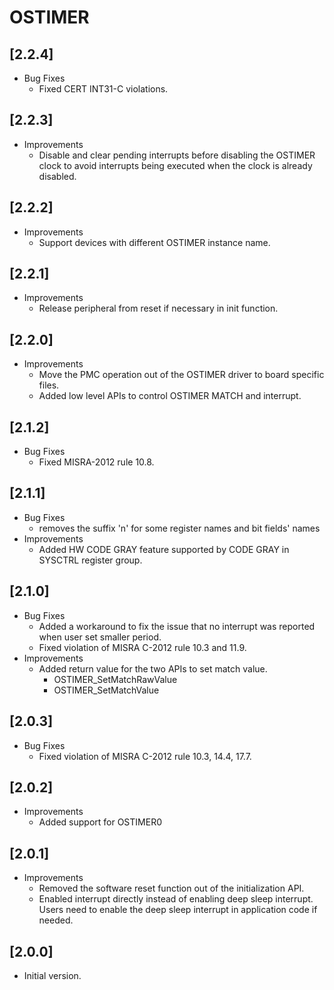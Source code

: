 # OSTIMER

## [2.2.4]

- Bug Fixes
  - Fixed CERT INT31-C violations.

## [2.2.3]

- Improvements
  - Disable and clear pending interrupts before disabling the OSTIMER clock to avoid interrupts being
    executed when the clock is already disabled.

## [2.2.2]

- Improvements
  - Support devices with different OSTIMER instance name.

## [2.2.1]

- Improvements
  - Release peripheral from reset if necessary in init function.

## [2.2.0]

- Improvements
  - Move the PMC operation out of the OSTIMER driver to board specific files.
  - Added low level APIs to control OSTIMER MATCH and interrupt.

## [2.1.2]

- Bug Fixes
  - Fixed MISRA-2012 rule 10.8.

## [2.1.1]

- Bug Fixes
  - removes the suffix 'n' for some register names and bit fields' names
- Improvements
  - Added HW CODE GRAY feature supported by CODE GRAY in SYSCTRL register group.

## [2.1.0]

- Bug Fixes
  - Added a workaround to fix the issue that no interrupt was reported when user set smaller period.
  - Fixed violation of MISRA C-2012 rule 10.3 and 11.9.
- Improvements
  - Added return value for the two APIs to set match value.
    - OSTIMER_SetMatchRawValue
    - OSTIMER_SetMatchValue

## [2.0.3]

- Bug Fixes
  - Fixed violation of MISRA C-2012 rule 10.3, 14.4, 17.7.

## [2.0.2]

- Improvements
  - Added support for OSTIMER0

## [2.0.1]

- Improvements
  - Removed the software reset function out of the initialization API.
  - Enabled interrupt directly instead of enabling deep sleep interrupt. Users need to enable the deep sleep
    interrupt in application code if needed.

## [2.0.0]

- Initial version.
